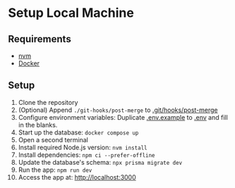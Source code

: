 # Setup Local Machine

## Requirements

- [nvm](https://github.com/nvm-sh/nvm)
- [Docker](https://www.docker.com/)

## Setup

1. Clone the repository
2. (Optional) Append `./git-hooks/post-merge` to [.git/hooks/post-merge](../.git/hooks/post-merge)
3. Configure environment variables: Duplicate [.env.example](../.env.example) to [.env](../.env) and fill in the blanks.
4. Start up the database: `docker compose up`
5. Open a second terminal
6. Install required Node.js version: `nvm install`
7. Install dependencies: `npm ci --prefer-offline`
8. Update the database's schema: `npx prisma migrate dev`
9. Run the app: `npm run dev`
10. Access the app at: <http://localhost:3000>
